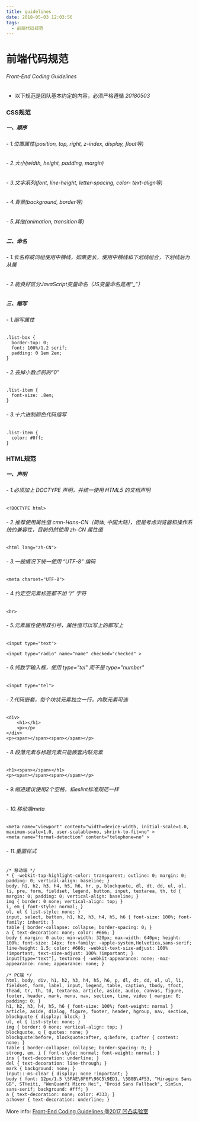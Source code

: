 ```yaml
---
title: guidelines
date: 2018-05-03 12:03:56
tags:
  - 前端代码规范
---
```

# 前端代码规范
###### Front-End Coding Guidelines
- 以下规范是团队基本约定的内容，必须严格遵循 *20180503*

### CSS规范
##### 一、顺序
###### - 1.位置属性(position, top, right, z-index, display, float等)
###### - 2.大小(width, height, padding, margin)
###### - 3.文字系列(font, line-height, letter-spacing, color- text-align等)
###### - 4.背景(background, border等)
###### - 5.其他(animation, transition等)
##### 二、命名
###### - 1.长名称或词组使用中横线，如果更长，使用中横线和下划线组合，下划线后为从属
###### - 2.能良好区分JavaScript变量命名（JS变量命名是用“_”）
##### 三、缩写
###### - 1.缩写属性
```
.list-box {
  border-top: 0;
  font: 100%/1.2 serif;
  padding: 0 1em 2em;
}
```
###### - 2.去掉小数点前的“0”
```
.list-item {
  font-size: .8em;
}
```
###### - 3.十六进制颜色代码缩写
```
.list-item {
  color: #0ff;
}
```
### HTML规范
##### 一、声明
###### - 1.必须加上 DOCTYPE 声明，并统一使用 HTML5 的文档声明
```
<!DOCTYPE html>
```
###### - 2.推荐使用属性值 cmn-Hans-CN（简体, 中国大陆），但是考虑浏览器和操作系统的兼容性，目前仍然使用 zh-CN 属性值
```
<html lang="zh-CN">
```
###### - 3.一般情况下统一使用 “UTF-8” 编码
```
<meta charset="UTF-8">
```
###### - 4.约定空元素标签都不加 “/” 字符
```
<br>
```
###### - 5.元素属性使用双引号，属性值可以写上的都写上
```
<input type="text">
  
<input type="radio" name="name" checked="checked" >
```
###### - 6.纯数字输入框，使用 type="tel" 而不是 type="number"
```
<input type="tel">
```
###### - 7.代码嵌套，每个块状元素独立一行，内联元素可选
```
<div>
    <h1></h1>
    <p></p>
</div>  
<p><span></span><span></span></p>
```
###### - 8.段落元素与标题元素只能嵌套内联元素
```
<h1><span></span></h1>
<p><span></span><span></span></p>
```
###### - 9.缩进建议使用2个空格，和eslint标准规范一样
###### - 10.移动端meta
```
<meta name="viewport" content="width=device-width, initial-scale=1.0, maximum-scale=1.0, user-scalable=no, shrink-to-fit=no" >
<meta name="format-detection" content="telephone=no" >
```
###### - 11.重置样式
```
/* 移动端 */
* { -webkit-tap-highlight-color: transparent; outline: 0; margin: 0; padding: 0; vertical-align: baseline; }
body, h1, h2, h3, h4, h5, h6, hr, p, blockquote, dl, dt, dd, ul, ol, li, pre, form, fieldset, legend, button, input, textarea, th, td { margin: 0; padding: 0; vertical-align: baseline; }
img { border: 0 none; vertical-align: top; }
i, em { font-style: normal; }
ol, ul { list-style: none; }
input, select, button, h1, h2, h3, h4, h5, h6 { font-size: 100%; font-family: inherit; }
table { border-collapse: collapse; border-spacing: 0; }
a { text-decoration: none; color: #666; }
body { margin: 0 auto; min-width: 320px; max-width: 640px; height: 100%; font-size: 14px; fon-family: -apple-system,Helvetica,sans-serif; line-height: 1.5; color: #666; -webkit-text-size-adjust: 100% !important; text-size-adjust: 100% !important; }
input[type="text"], textarea { -webkit-appearance: none; -moz-appearance: none; appearance: none; }

/* PC端 */
html, body, div, h1, h2, h3, h4, h5, h6, p, dl, dt, dd, ol, ul, li, fieldset, form, label, input, legend, table, caption, tbody, tfoot, thead, tr, th, td, textarea, article, aside, audio, canvas, figure, footer, header, mark, menu, nav, section, time, video { margin: 0; padding: 0; }
h1, h2, h3, h4, h5, h6 { font-size: 100%; font-weight: normal }
article, aside, dialog, figure, footer, header, hgroup, nav, section, blockquote { display: block; }
ul, ol { list-style: none; }
img { border: 0 none; vertical-align: top; }
blockquote, q { quotes: none; }
blockquote:before, blockquote:after, q:before, q:after { content: none; }
table { border-collapse: collapse; border-spacing: 0; }
strong, em, i { font-style: normal; font-weight: normal; }
ins { text-decoration: underline; }
del { text-decoration: line-through; }
mark { background: none; }
input::-ms-clear { display: none !important; }
body { font: 12px/1.5 \5FAE\8F6F\96C5\9ED1, \5B8B\4F53, "Hiragino Sans GB", STHeiti, "WenQuanYi Micro Hei", "Droid Sans Fallback", SimSun, sans-serif; background: #fff; }
a { text-decoration: none; color: #333; }
a:hover { text-decoration: underline; }
```

More info: [Front-End Coding Guidelines @2017 凹凸实验室](https://guide.aotu.io/index.html)
